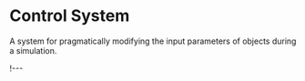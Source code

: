 # Control System

A system for pragmatically modifying the input parameters of objects during a simulation.

!---
